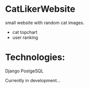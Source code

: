 # CatLikerWebsite
small website with random cat images. 
+ cat topchart
+ user ranking
# Technologies:
 Django
 PostgeSQL

Currently in development...
